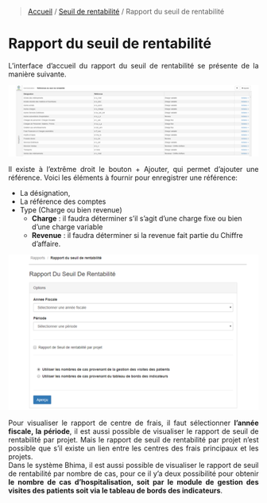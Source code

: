 > [Accueil](../index) / [Seuil de rentabilité](./index) / Rapport du seuil de rentabilité

# Rapport du seuil de rentabilité 
<div style='text-align: justify;'>
L’interface d’accueil du rapport du seuil de rentabilité se présente de la manière suivante.</div>

![ref_seuil_rentab](../../images/break_even/ref_seuil_rentab.jpg)
<div style='text-align: justify;'>
Il existe à l’extrême droit le bouton + Ajouter, qui permet d’ajouter une référence. Voici les éléments à fournir pour enregistrer une référence:</div>

-   La désignation, 
-	La référence des comptes
-	Type (Charge ou bien revenue)
    - <strong>Charge</strong> : il faudra déterminer s’il s’agit d’une charge fixe ou bien d’une charge variable
    - <strong>Revenue</strong> : il faudra déterminer si la revenue fait partie du Chiffre d’affaire.

![rapport_seuil](../../images/break_even/rapport_seuil.jpg)
<div style='text-align: justify;'>
Pour visualiser le rapport de centre de frais, il faut sélectionner <strong>l’année fiscale, la période</strong>, il est aussi possible de visualiser le rapport de seuil de rentabilité par projet. Mais le rapport de seuil de rentabilité par projet n’est possible que s’il existe un lien entre les centres des frais principaux et les projets.</div>


<div style='text-align: justify;'> 
Dans le système Bhima, il est aussi possible de visualiser le rapport de seuil de rentabilité par nombre de cas, pour ce il y’a deux possibilité pour obtenir <strong>le nombre de cas d’hospitalisation, soit par le module de gestion des visites des patients soit via le tableau de bords des indicateurs</strong>.</div>
